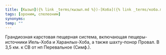 ```yaml
---
title: [Кызыл]({% link _terms/кызыл.md %})-[Коба]({% link _terms/коба.md %})
tags: [ороним, спелеоним]
synonyms:
temp: ""
---
```


Грандиозная карстовая пещерная система, включающая пещеры-источники Иель-Хоба и
Харанлых-Хоба, а также шахту-понор Провал. В 3,5 км. к СВ от нп Перевальное
(Симф.).
